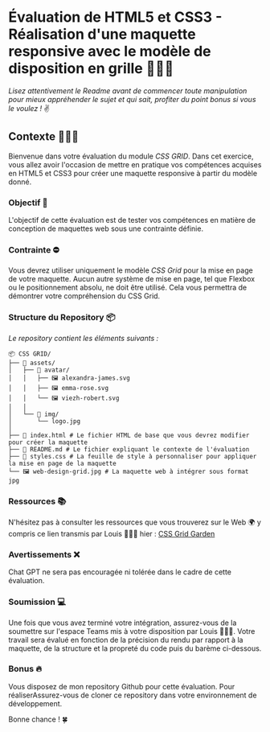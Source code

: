 # Évaluation de HTML5 et CSS3 - Réalisation d'une maquette responsive avec le modèle de disposition en grille 👨🏼‍💻

_Lisez attentivement le Readme avant de commencer toute manipulation pour mieux appréhender le sujet et
qui sait, profiter du point bonus si vous le voulez !_ ✌️

## Contexte 👨🏼‍🏫

Bienvenue dans votre évaluation du module *CSS GRID*. Dans cet exercice, vous allez avoir l'occasion de mettre en
pratique vos compétences acquises en HTML5 et CSS3 pour créer une maquette responsive à partir du modèle donné.

### Objectif 🎯

L'objectif de cette évaluation est de tester vos compétences en matière de conception de maquettes web sous
une contrainte définie.

### Contrainte ⛔️

Vous devrez utiliser uniquement le modèle *CSS Grid* pour la mise en page de votre maquette. Aucun autre système de mise
en page, tel que Flexbox ou le positionnement absolu, ne doit être utilisé. Cela vous permettra de démontrer votre
compréhension du CSS Grid.

### Structure du Repository 📦

_Le repository contient les éléments suivants :_

```
📦 CSS GRID/
├── 📂 assets/
│   ├── 📂 avatar/
│   │   ├── 🖼️ alexandra-james.svg
│   │   ├── 🖼️ emma-rose.svg
│   │   └── 🖼️ viezh-robert.svg
│   │   
│   └── 📂 img/
│       └── logo.jpg
│
├── 📜 index.html # Le fichier HTML de base que vous devrez modifier pour créer la maquette
├── 📜 README.md # Le fichier expliquant le contexte de l'évaluation
├── 📜 styles.css # La feuille de style à personnaliser pour appliquer la mise en page de la maquette
└── 🖼️ web-design-grid.jpg # La maquette web à intégrer sous format jpg
```

### Ressources 📚

N'hésitez pas à consulter les ressources que vous trouverez sur le Web 🌍 y compris ce lien transmis par Louis 👨🏻‍💻
hier : [CSS Grid Garden](https://cssgridgarden.com/#fr)

### Avertissements ❌

Chat GPT ne sera pas encouragée ni tolérée dans le cadre de cette évaluation.

### Soumission 💻

Une fois que vous avez terminé votre intégration, assurez-vous de la soumettre sur l'espace Teams mis à votre
disposition par Louis 👨🏻‍💻. Votre travail sera évalué en fonction de la précision du rendu par rapport à la maquette,
de la structure et la propreté du code puis du barème ci-dessous.

### Bonus 🔥

Vous disposez de mon repository Github pour cette évaluation. Pour réaliserAssurez-vous de cloner ce repository dans
votre
environnement de développement.

Bonne chance ! 🍀